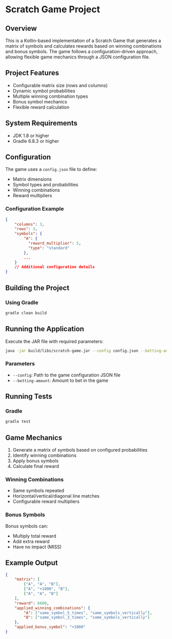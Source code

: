# Scratch Game Project

## Overview

This is a Kotlin-based implementation of a Scratch Game that generates a matrix of symbols and calculates rewards based on winning combinations and bonus symbols. 
The game follows a configuration-driven approach, allowing flexible game mechanics through a JSON configuration file.

## Project Features

- Configurable matrix size (rows and columns)
- Dynamic symbol probabilities
- Multiple winning combination types
- Bonus symbol mechanics
- Flexible reward calculation

## System Requirements

- JDK 1.8 or higher
- Gradle 6.8.3 or higher

## Configuration

The game uses a `config.json` file to define:
- Matrix dimensions
- Symbol types and probabilities
- Winning combinations
- Reward multipliers

### Configuration Example

```json
{
    "columns": 3,
    "rows": 3,
    "symbols": {
        "A": {
          "reward_multiplier": 5,
          "type": "standard"
        },
        ...
    }
    // Additional configuration details
}
```

## Building the Project

### Using Gradle

```bash
gradle clean build
```

## Running the Application

Execute the JAR file with required parameters:

```bash
java -jar build/libs/scratch-game.jar --config config.json --betting-amount 100
```

### Parameters

- `--config`: Path to the game configuration JSON file
- `--betting-amount`: Amount to bet in the game

## Running Tests

### Gradle

```bash
gradle test
```

## Game Mechanics

1. Generate a matrix of symbols based on configured probabilities
2. Identify winning combinations
3. Apply bonus symbols
4. Calculate final reward

### Winning Combinations

- Same symbols repeated
- Horizontal/vertical/diagonal line matches
- Configurable reward multipliers

### Bonus Symbols

Bonus symbols can:
- Multiply total reward
- Add extra reward
- Have no impact (MISS)

## Example Output

```json
{
    "matrix": [
        ["A", "A", "B"],
        ["A", "+1000", "B"],
        ["A", "A", "B"]
    ],
    "reward": 6600,
    "applied_winning_combinations": {
        "A": ["same_symbol_5_times", "same_symbols_vertically"],
        "B": ["same_symbol_3_times", "same_symbols_vertically"]
    },
    "applied_bonus_symbol": "+1000"
}
```